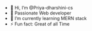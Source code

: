 - 👋 Hi, I’m @Priya-dharshini-cs
- 👀 Passionate Web developer
- 🌱 I’m currently learning MERN stack
- ⚡ Fun fact: Great of all Time

<!---
Priya-dharshini-cs/Priya-dharshini-cs is a ✨ special ✨ repository because its `README.md` (this file) appears on your GitHub profile.
You can click the Preview link to take a look at your changes.
--->
